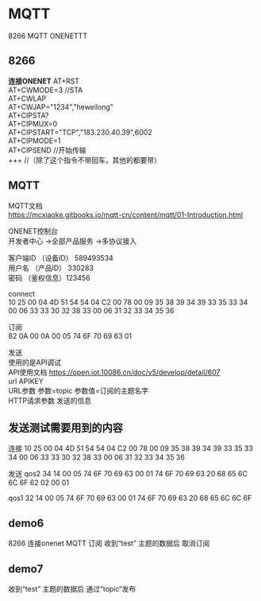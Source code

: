 # MQTT
 8266 MQTT ONENETTT


## 8266
**连接ONENET** 
AT+RST  
AT+CWMODE=3  //STA  
AT+CWLAP  
AT+CWJAP="1234","heweilong"  
AT+CIPSTA?  
AT+CIPMUX=0  
AT+CIPSTART="TCP","183.230.40.39",6002  
AT+CIPMODE=1  
AT+CIPSEND  //开始传输  
+++ //（除了这个指令不带回车，其他的都要带） 

## MQTT
MQTT文档  
https://mcxiaoke.gitbooks.io/mqtt-cn/content/mqtt/01-Introduction.html  

ONENET控制台  
开发者中心 ->全部产品服务 ->多协议接入  


客户端ID    （设备ID）  589493534   
用户名	    （产品ID）  330283  
密码	    （鉴权信息）123456  

connect   
10 25 00 04 4D 51 54 54 04 C2 00 78 00 09 35 38 39 34 39 33 35 33 34 00 06 33 33 30 32 38 33 00 06 31 32 33 34 35 36

订阅   
82 0A 00 0A 00 05 74 6F 70 69 63 01

发送  
使用的是API调试  
API使用文档  https://open.iot.10086.cn/doc/v5/develop/detail/607  
url APIKEY  
URL参数 参数=topic  参数值=订阅的主题名字    
HTTP请求参数  发送的信息

## 发送测试需要用到的内容
连接 
10 25 00 04 4D 51 54 54 04 C2 00 78 00 09 35 38 39 34 39 33 35 33 34 00 06 33 33 30 32 38 33 00 06 31 32 33 34 35 36 

发送 qos2
34 14 00 05 74 6F 70 69 63 00 01 74 6F 70 69 63 20 68 65 6C 6C 6F 
62 02 00 01 

qos1
32 14 00 05 74 6F 70 69 63 00 01 74 6F 70 69 63 20 68 65 6C 6C 6F 

## demo6

8266 连接onenet MQTT 订阅 收到“test” 主题的数据后 取消订阅

## demo7

收到“test” 主题的数据后  通过“topic“发布